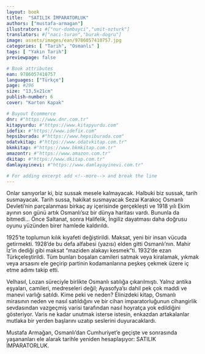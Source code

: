 ```yaml
---
layout: book
title:  "SATILIK İMPARATORLUK"
authors: ["mustafa-armagan"]
illustrators: #["nur-dombayci","umit-ozturk"]
translators: #["naci-turan","burak-dogru"]
image: assets/images/ean/9786057410757.jpg
categories: [ "Tarih", "Osmanlı" ]
tags: [ "Yakın Tarih"]
previewpage: false

# Book attributes
ean: 9786057410757
languages: ["Türkçe"]
page: #296
size: "13,5x21cm"
publish-number: 6
cover: "Karton Kapak"

# Buyout Ecommerce
dnr: #"https://www.dnr.com.tr"
kitapyurdu: #"https://www.kitapyurdu.com"
idefix: #"https://www.idefix.com"
hepsiburada: #"https://www.hepsiburada.com"
odatvkitap: #"https://www.odatvkitap.com.tr"
bkmkitap: #"https://www.bkmkitap.com.tr"
amazontr: #"https://www.amazon.com.tr"
dkitap: #"https://www.dkitap.com.tr"
damlayayinevi: #"https://www.damlayayinevi.com.tr"

# For adding excerpt add <!--more--> and break the line
---
```

Onlar sanıyorlar ki, biz sussak mesele kalmayacak. Halbuki biz sussak, tarih susmayacak. Tarih sussa, hakikat susmayacak Sezai Karakoç Osmanlı Devleti’nin parçalanması birkaç ay içerisinde gerçekleşti ve 1918 yılı Ekim ayının son günü artık Osmanlı’sız bir dünya haritası vardı. Bununla da bitmedi… Önce Saltanat, sonra Halifelik, İngiliz dayatması daha doğrusu oyunu yüzünden birer hamlede kaldırıldı.
<!--more-->

1925’te toplumun kılık kıyafeti değiştirildi. Maksat, yeni bir insan vücuda getirmekti. 1928’de bu defa alfabesi (yazısı) elden gitti Osmanlı’nın. Mahir İz’in dediği gibi maksat “maziden alakayı kesmek”ti. 1932’de ezan Türkçeleştirildi. Tüm bunları boşalan camileri satmak veya kiralamak, yıkmak veya arsasını ele geçirip partinin kodamanlarına peşkeş çekmek üzere iç etme adımı takip etti.

Velhasıl, Lozan süreciyle birlikte Osmanlı satılığa çıkarılmıştı. Yalnız antika eşyaları, camileri, medreseleri değil; Ayasofya’sı dahil pek çok maddi ve manevi varlığı satıldı. Kime peki ve neden? Elinizdeki kitap, Osmanlı mirasının neden ve nasıl satıldığını ve bir cihan imparatorluğunun cihangirlik sevdasından vazgeçmiş varisi tarafından nasıl hoyratça yok edildiğini gösteriyor. Varis ne kadar unutmak isterse istesin, enkazdan artakalanlar mutlaka bir yerden başlarını uzatıp seslerini duyuracaklardı.

Mustafa Armağan, Osmanlı’dan Cumhuriyet’e geçişte ve sonrasında yaşananları ele alarak tarihle yeniden hesaplaşıyor: SATILIK İMPARATORLUK.
